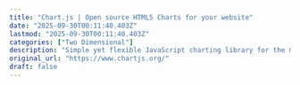 ```yaml
---
title: "Chart.js | Open source HTML5 Charts for your website"
date: "2025-09-30T00:11:40.403Z"
lastmod: "2025-09-30T00:11:40.403Z"
categories: ["Two Dimensional"]
description: "Simple yet flexible JavaScript charting library for the modern web"
original_url: "https://www.chartjs.org/"
draft: false
---
```

